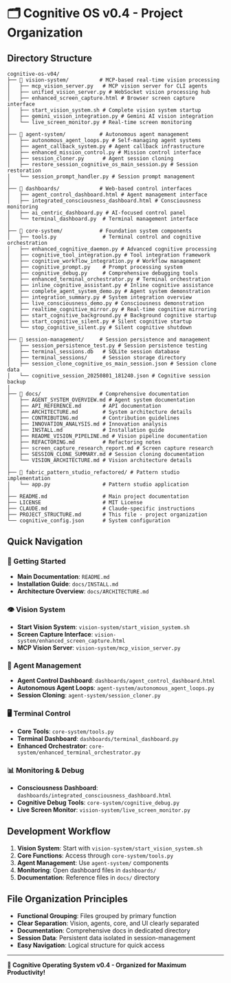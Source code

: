 # 🗂️ Cognitive OS v0.4 - Project Organization

## Directory Structure

```
cognitive-os-v04/
├── 📁 vision-system/          # MCP-based real-time vision processing
│   ├── mcp_vision_server.py   # MCP vision server for CLI agents
│   ├── unified_vision_server.py # WebSocket vision processing hub
│   ├── enhanced_screen_capture.html # Browser screen capture interface
│   ├── start_vision_system.sh # Complete vision system startup
│   ├── gemini_vision_integration.py # Gemini AI vision integration
│   └── live_screen_monitor.py # Real-time screen monitoring
│
├── 📁 agent-system/           # Autonomous agent management
│   ├── autonomous_agent_loops.py # Self-managing agent systems
│   ├── agent_callback_system.py # Agent callback infrastructure
│   ├── enhanced_mission_control.py # Mission control interface
│   ├── session_cloner.py      # Agent session cloning
│   ├── restore_session_cognitive_os_main_session.py # Session restoration
│   └── session_prompt_handler.py # Session prompt management
│
├── 📁 dashboards/             # Web-based control interfaces
│   ├── agent_control_dashboard.html # Agent management interface
│   ├── integrated_consciousness_dashboard.html # Consciousness monitoring
│   ├── ai_centric_dashboard.py # AI-focused control panel
│   └── terminal_dashboard.py  # Terminal management interface
│
├── 📁 core-system/            # Foundation system components
│   ├── tools.py               # Terminal control and cognitive orchestration
│   ├── enhanced_cognitive_daemon.py # Advanced cognitive processing
│   ├── cognitive_tool_integration.py # Tool integration framework
│   ├── cognitive_workflow_integration.py # Workflow management
│   ├── cognitive_prompt.py    # Prompt processing system
│   ├── cognitive_debug.py     # Comprehensive debugging tools
│   ├── enhanced_terminal_orchestrator.py # Terminal orchestration
│   ├── inline_cognitive_assistant.py # Inline cognitive assistance
│   ├── complete_agent_system_demo.py # Agent system demonstration
│   ├── integration_summary.py # System integration overview
│   ├── live_consciousness_demo.py # Consciousness demonstration
│   ├── realtime_cognitive_mirror.py # Real-time cognitive mirroring
│   ├── start_cognitive_background.py # Background cognitive startup
│   ├── start_cognitive_silent.py # Silent cognitive startup
│   └── stop_cognitive_silent.py # Silent cognitive shutdown
│
├── 📁 session-management/     # Session persistence and management
│   ├── session_persistence_test.py # Session persistence testing
│   ├── terminal_sessions.db   # SQLite session database
│   ├── terminal_sessions/     # Session storage directory
│   ├── session_clone_cognitive_os_main_session.json # Session clone data
│   └── cognitive_session_20250801_181240.json # Cognitive session backup
│
├── 📁 docs/                   # Comprehensive documentation
│   ├── AGENT_SYSTEM_OVERVIEW.md # Agent system documentation
│   ├── API_REFERENCE.md       # API documentation
│   ├── ARCHITECTURE.md        # System architecture details
│   ├── CONTRIBUTING.md        # Contribution guidelines
│   ├── INNOVATION_ANALYSIS.md # Innovation analysis
│   ├── INSTALL.md             # Installation guide
│   ├── README_VISION_PIPELINE.md # Vision pipeline documentation
│   ├── REFACTORING.md         # Refactoring notes
│   ├── screen_capture_research_report.md # Screen capture research
│   ├── SESSION_CLONE_SUMMARY.md # Session cloning documentation
│   └── VISION_ARCHITECTURE.md # Vision architecture details
│
├── 📁 fabric_pattern_studio_refactored/ # Pattern studio implementation
│   └── app.py                 # Pattern studio application
│
├── README.md                  # Main project documentation
├── LICENSE                    # MIT License
├── CLAUDE.md                  # Claude-specific instructions
├── PROJECT_STRUCTURE.md       # This file - project organization
└── cognitive_config.json      # System configuration
```

## Quick Navigation

### 🚀 Getting Started
- **Main Documentation**: `README.md`
- **Installation Guide**: `docs/INSTALL.md`
- **Architecture Overview**: `docs/ARCHITECTURE.md`

### 👁️ Vision System
- **Start Vision System**: `vision-system/start_vision_system.sh`
- **Screen Capture Interface**: `vision-system/enhanced_screen_capture.html`
- **MCP Vision Server**: `vision-system/mcp_vision_server.py`

### 🤖 Agent Management
- **Agent Control Dashboard**: `dashboards/agent_control_dashboard.html`
- **Autonomous Agent Loops**: `agent-system/autonomous_agent_loops.py`
- **Session Cloning**: `agent-system/session_cloner.py`

### 🖥️ Terminal Control
- **Core Tools**: `core-system/tools.py`
- **Terminal Dashboard**: `dashboards/terminal_dashboard.py`
- **Enhanced Orchestrator**: `core-system/enhanced_terminal_orchestrator.py`

### 📊 Monitoring & Debug
- **Consciousness Dashboard**: `dashboards/integrated_consciousness_dashboard.html`
- **Cognitive Debug Tools**: `core-system/cognitive_debug.py`
- **Live Screen Monitor**: `vision-system/live_screen_monitor.py`

## Development Workflow

1. **Vision System**: Start with `vision-system/start_vision_system.sh`
2. **Core Functions**: Access through `core-system/tools.py`
3. **Agent Management**: Use `agent-system/` components
4. **Monitoring**: Open dashboard files in `dashboards/`
5. **Documentation**: Reference files in `docs/` directory

## File Organization Principles

- **Functional Grouping**: Files grouped by primary function
- **Clear Separation**: Vision, agents, core, and UI clearly separated
- **Documentation**: Comprehensive docs in dedicated directory
- **Session Data**: Persistent data isolated in session-management
- **Easy Navigation**: Logical structure for quick access

---

**🧬 Cognitive Operating System v0.4 - Organized for Maximum Productivity!**